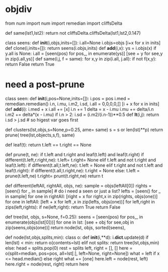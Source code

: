 
# objdiv

from num import num
import remedian
import cliffsDelta

def same(lst1,lst2):
  return not cliffsDelta.cliffsDelta(lst1,lst2,0.147)

class seens:
  def __init__(i,objs,inits=[]):
    i.all=None
    i.objs=objs
    [i+x for x in inits]
  def clone(i,inits=[]):
    return seens(i.objs,inits)
  def __add__(i,x):
    ys = i.objs(x)
    if y.all is None:
      i.all = [seen(pos) for pos,_ in enumerate(ys)]
    [see + y for see,y in zip(i.all,ys)]
  def same(i,j, f = same):
    for x,y in zip(i.all, j.all):
      if not f(x,y):
        return False
    return True

# need a post-prune
class seen:
  def __init__(i,pos=None,inits=[]):
    i.pos = pos
    i.med = remedian.remedian()
    i.n, i.mu, i.m2, i.sd, i.all = 0,0,0,0,[]
    [i + x for x in inits]
  def __add__(i):
    i.med + x
    i.all += [x]
    i.n  += 1
    delta = x - i.mu
    i.mu += delta/i.n
    i.m2 += delta*(x - i.mu)
    if i.n > 2:
      i.sd = (i.m2/(i.n-1))**0.5
  def __lt__(i,j):
    return i.sd > j.sd # so higest var goes first

def clusters(lst,objs,s=None,p=0.25, ame= same)
  s = s or len(lst)**p)
  return prune(
            tree(lst,objects,s,f),
            same)

def leaf(t): 
  return t.left == t.right == None

def prune(t, ne):
  if t.left and t.right and leaf(t.left) and leaf(t.right)
    if different(t.left,r.right,ne):
      t.left= t.right= None
  elif t.left and not t.right and leaf(t.left):
    if different(t.all,t.left,ne):
      t.left = None
  elif t.right and not t.left and leaf(t.right):
    if different(t.all,t.right,ne):
      t.right = None
  else:
    t.left = prune(t.left,ne)
    t.right= prunt(t.right,ne)
  return t

def different(leftAll, rightAll, objs, ne):
  sample = objs(leftAll[0])
  rights = [seen() for _ in sample] # do i need a seen or just a list?
  lefts  = [seen() for _ in sample]
  for one in rightAll:
    [right + x for right,x in zip(rights, objs(one))]
  for one in leftAll:
    [left  + x for left ,x in zip(lefts,  objs(one))]
  for left,right in zips(left,rights): 
    if ne(left,right):
      return True
  return False
 
def tree(lst, objs,  s=None, f=0.25):
  seens  =  [seen(pos) for pos,_ in  enumerate(objs(lst[0]))]
  for one in lst:
    [see + obj for see,obj in zip(seens,objs(one))]
  return node(lst, objs, 
                 sorted(seens), 

def node(lst,objs,splits,min):
  class o:
    def __init__(i,**d): i.__dict__.update(d)
  if len(lst) < min: 
    return o(contents=lst)
  elif not splits: 
    return tree(lst,objs,min)
  else:
    head = splits.pop(0) 
    rest = splits
    left, right = [], []
    here =  o(split=median, pos=pos, all=lst[:], left=None, right=None])
       what  = left if x <= head.median() else right
       what += [one]
    here.left  = node(rest, left)
    here.right = node(rest, right)
    return here

```

